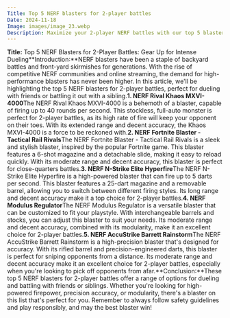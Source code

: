 ```yaml
---
Title: Top 5 NERF blasters for 2-player battles
Date: 2024-11-18
Image: images/image_23.webp
Description: Maximize your 2-player NERF battles with our top 5 blaster picks!  Find the perfect combo for intense head-to-head action, from accuracy to range. 💣🎯➡️
---
```


**Title:** Top 5 NERF Blasters for 2-Player Battles: Gear Up for Intense Dueling**Introduction:**NERF blasters have been a staple of backyard battles and front-yard skirmishes for generations. With the rise of competitive NERF communities and online streaming, the demand for high-performance blasters has never been higher. In this article, we'll be highlighting the top 5 NERF blasters for 2-player battles, perfect for dueling with friends or battling it out with a sibling.**1. NERF Rival Khaos MXVI-4000**The NERF Rival Khaos MXVI-4000 is a behemoth of a blaster, capable of firing up to 40 rounds per second. This stockless, full-auto monster is perfect for 2-player battles, as its high rate of fire will keep your opponent on their toes. With its extended range and decent accuracy, the Khaos MXVI-4000 is a force to be reckoned with.**2. NERF Fortnite Blaster - Tactical Rail Rivals**The NERF Fortnite Blaster - Tactical Rail Rivals is a sleek and stylish blaster, inspired by the popular Fortnite game. This blaster features a 6-shot magazine and a detachable slide, making it easy to reload quickly. With its moderate range and decent accuracy, this blaster is perfect for close-quarters battles.**3. NERF N-Strike Elite Hyperfire**The NERF N-Strike Elite Hyperfire is a high-powered blaster that can fire up to 5 darts per second. This blaster features a 25-dart magazine and a removable barrel, allowing you to switch between different firing styles. Its long range and decent accuracy make it a top choice for 2-player battles.**4. NERF Modulus Regulator**The NERF Modulus Regulator is a versatile blaster that can be customized to fit your playstyle. With interchangeable barrels and stocks, you can adjust this blaster to suit your needs. Its moderate range and decent accuracy, combined with its modularity, make it an excellent choice for 2-player battles.**5. NERF AccuStrike Barrett Rainstorm**The NERF AccuStrike Barrett Rainstorm is a high-precision blaster that's designed for accuracy. With its rifled barrel and precision-engineered darts, this blaster is perfect for sniping opponents from a distance. Its moderate range and decent accuracy make it an excellent choice for 2-player battles, especially when you're looking to pick off opponents from afar.**Conclusion:**These top 5 NERF blasters for 2-player battles offer a range of options for dueling and battling with friends or siblings. Whether you're looking for high-powered firepower, precision accuracy, or modularity, there's a blaster on this list that's perfect for you. Remember to always follow safety guidelines and play responsibly, and may the best blaster win! 

